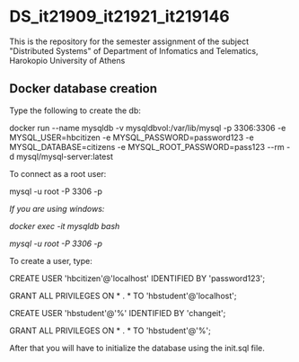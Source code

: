 # DS_it21909_it21921_it219146
This is the repository for the semester assignment of the subject "Distributed Systems" of Department of Infomatics and Telematics, Harokopio University of Athens

## **Docker database creation**

Type the following to create the db:

docker run --name mysqldb -v mysqldbvol:/var/lib/mysql -p 3306:3306 -e MYSQL_USER=hbcitizen -e MYSQL_PASSWORD=password123 -e MYSQL_DATABASE=citizens -e MYSQL_ROOT_PASSWORD=pass123 --rm -d mysql/mysql-server:latest

To connect as a root user:

mysql -u root  -P 3306 -p

  *If you are using windows:*
  
  *docker exec -it mysqldb bash*
  
  *mysql -u root  -P 3306 -p*
  
To create a user, type:

CREATE USER 'hbcitizen'@'localhost' IDENTIFIED BY 'password123';

GRANT ALL PRIVILEGES ON * . * TO 'hbstudent'@'localhost';

CREATE USER 'hbstudent'@'%' IDENTIFIED BY 'changeit';

GRANT ALL PRIVILEGES ON * . * TO 'hbstudent'@'%';

After that you will have to initialize the database using the init.sql file.
